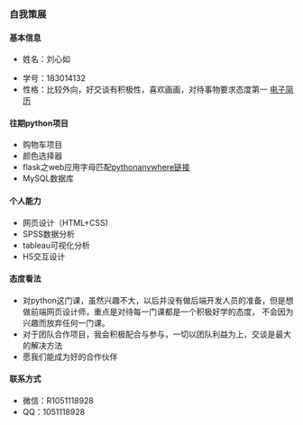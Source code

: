 ### 自我策展
#### 基本信息
* 姓名：刘心如
- 学号：183014132
- 性格：比较外向，好交谈有积极性，喜欢画画，对待事物要求态度第一
[电子简历](http://h5.eqxiul.com/ls/XsK7rNTM)

#### 往期python项目
* 购物车项目
* 颜色选择器
* flask之web应用字母匹配[pythonanywhere链接](http://lxrzero.pythonanywhere.com/)
* MySQL数据库

#### 个人能力
* 网页设计（HTML+CSS)
* SPSS数据分析
* tableau可视化分析
* H5交互设计

#### 态度看法
* 对python这门课，虽然兴趣不大，以后并没有做后端开发人员的准备，但是想做前端网页设计师，重点是对待每一门课都是一个积极好学的态度，
不会因为兴趣而放弃任何一门课。
* 对于团队合作项目，我会积极配合与参与，一切以团队利益为上，交谈是最大的解决方法
* 愿我们能成为好的合作伙伴
#### 联系方式
* 微信：R1051118928
* QQ：1051118928
